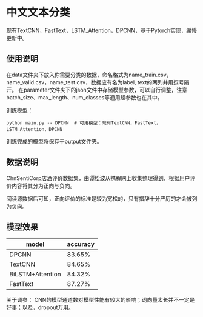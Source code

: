 # 中文文本分类
现有TextCNN，FastText，LSTM_Attention，DPCNN，基于Pytorch实现，缓慢更新中。

## 使用说明
在data文件夹下放入你需要分类的数据，命名格式为name_train.csv，name_valid.csv，name_test.csv，数据应有名为label, text的两列并用逗号隔开。
在parameter文件夹下的json文件中存储模型参数，可以自行调整，注意batch_size、max_length、num_classes等通用超参数也在其中。

训练模型：
```
python main.py -- DPCNN  # 可用模型：现有TextCNN，FastText，LSTM_Attention，DPCNN
```

训练完成的模型将保存于output文件夹。

## 数据说明

ChnSentiCorp店酒评价数据集，由谭松波从携程网上收集整理得到，根据用户评价内容将其分为正向与负向。

阅读源数据后可知，正向评价的标准是较为宽松的，只有措辞十分严厉的才会被列为负向。

## 模型效果

|  model   | accuracy  |
|  ----  | ----  |
| DPCNN  | 83.65% |
| TextCNN  | 84.65% |
| BiLSTM+Attention  | 84.32% |
| FastText  | 87.27% |

关于调参：
CNN的模型通道数对模型性能有较大的影响；词向量太长并不一定是好事；以及，dropout万用。
